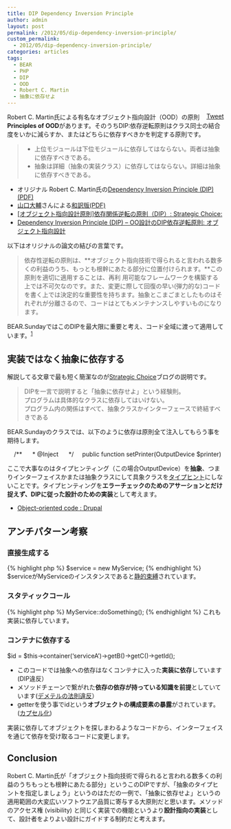 ```yaml
---
title: DIP Dependency Inversion Principle
author: admin
layout: post
permalink: /2012/05/dip-dependency-inversion-principle/
custom_permalink:
  - 2012/05/dip-dependency-inversion-principle/
categories: articles
tags:
  - BEAR
  - PHP
  - DIP
  - OOD
  - Robert C. Martin
  - 抽象に依存せよ
---
```

<div style="float: right; margin-left: 10px;">
  <a href="https://twitter.com/share" class="twitter-share-button" data-count="vertical" data-url="/blog/2012/05/dip%EF%BC%9Adependency-inversion-principle/">Tweet</a>
</div>

Robert C. Martin氏による有名なオブジェクト指向設計（OOD）の原則**Principles of OOD**があります。そのうちDIP:依存逆転原則はクラス同士の結合度をいかに減らすか、またはどちらに依存すべきかを判定する原則です。

> *   上位モジュールは下位モジュールに依存してはならない。両者は抽象に依存すべきである。
> *   抽象は詳細（抽象の実装クラス）に依存してはならない。詳細は抽象に依存すべきである。

*   オリジナル Robert C. Martin氏の[Dependency Inversion Principle (DIP) (PDF)][1]
*   [山口大輔][2]さんによる[和訳版(PDF)][3]
*   [ [オブジェクト指向設計原則]依存関係逆転の原則（DIP）: Strategic Choice: ][4]
*   [Dependency Inversion Principle (DIP) – OO設計のDIP依存逆転原則: オブジェクト指向設計][5]

以下はオリジナルの論文の結びの言葉です。

> 依存性逆転の原則は、**オブジェクト指向技術で得られると言われる数多くの利益のうち、もっとも根幹にあたる部分に位置付けられます。**この原則を適切に適用することは、再利 用可能なフレームワークを構築する上では不可欠なのです。また、変更に際して回復の早い(弾力的な)コードを書く上では決定的な重要性を持ちます。抽象とこまごまとしたものはそれぞれが分離さるので、コードはとてもメンテナンスしやすいものになります。

BEAR.SundayではこのDIPを最大限に重要と考え、コード全域に渡って適用しています。<sup><a href="#footnote_0_1528" id="identifier_0_1528" class="footnote-link footnote-identifier-link" title="実際にフレームワーク開発の前に着手したのがこの実現のためのDI systemのRay.Diです">1</a></sup>

## 実装ではなく抽象に依存する

解説してる文章で最も短く簡潔なのが[Strategic Choice][4]ブログの説明です。

> DIPを一言で説明すると「抽象に依存せよ」という経験則。  
> プログラムは具体的なクラスに依存してはいけない。  
> プログラム内の関係はすべて、抽象クラスかインターフェースで終結すべきである 

BEAR.Sundayのクラスでは、以下のように依存は原則全て注入してもらう事を期待します。

<div class="codecolorer-container php blackboard" style="overflow:auto;white-space:nowrap;width:100%;">
  <div class="php codecolorer">
    &nbsp; &nbsp; <span class="co4">/** &nbsp; &nbsp; &nbsp;* @Inject &nbsp; &nbsp; &nbsp;*/</span> &nbsp; &nbsp; <span class="kw2">public</span> <span class="kw2">function</span> setPrinter<span class="br0">(</span>OutputDevice <span class="re0">$printer</span><span class="br0">)</span> &nbsp; &nbsp; <span class="br0">{</span> &nbsp; &nbsp; &nbsp; &nbsp; <span class="re0">$this</span><span class="sy0">-></span><span class="me1">printer</span> <span class="sy0">=</span> <span class="re0">$printer</span><span class="sy0">;</span> &nbsp; &nbsp; <span class="br0">}</span>
  </div>
</div>

ここで大事なのはタイプヒンティング（この場合OutputDevice）を**抽象**、つまりインターフェイスかまたは抽象クラスにして具象クラスを[タイプヒント][6]にしないことです。タイプヒンティングを**エラーチェックのためのアサーションとだけ捉えず、DIPに従った設計のための実装**として考えます。

*   [Object-oriented code : Drupal][7]

## アンチパターン考察

### 直接生成する

{% highlight php %}
$service = new MyService;
{% endhighlight %}
$serviceがMyServiceのインスタンスであると[静的束縛][8]されています。

### スタティックコール

{% highlight php %}
MyService::doSomething();
{% endhighlight %}
これも実装に依存しています。

### コンテナに依存する

<div class="codecolorer-container php blackboard" style="overflow:auto;white-space:nowrap;width:100%;">
  <div class="php codecolorer">
    <span class="re0">$id</span> <span class="sy0">=</span> <span class="re0">$this</span><span class="sy0">-></span><span class="me1">container</span><span class="br0">(</span><span class="st_h">&#8216;serviceA&#8217;</span><span class="br0">)</span><span class="sy0">-></span><span class="me1">getB</span><span class="br0">(</span><span class="br0">)</span><span class="sy0">-></span><span class="me1">getC</span><span class="br0">(</span><span class="br0">)</span><span class="sy0">-></span><span class="me1">getId</span><span class="br0">(</span><span class="br0">)</span><span class="sy0">;</span>
  </div>
</div>

*   このコードでは抽象への依存はなくコンテナに入った**実装に依存**しています(DIP違反）
*   メソッドチェーンで繋がれた**依存の依存が持っている知識を前提**としていています([デメテルの法則違反][9]）
*   getterを使う事でidという**オブジェクトの構成要素の暴露**がされています。([カプセル化][10])

実装に依存してオブジェクトを探しまわるようなコードから、インターフェイスを通じて依存を受け取るコードに変更します。

## Conclusion

Robert C. Martin氏が「オブジェクト指向技術で得られると言われる数多くの利益のうちもっとも根幹にあたる部分」というこのDIPですが、「抽象のタイプヒントを指定しましょう」というのはただの一例で、「抽象に依存せよ」というの適用範囲の大変広いソフトウエア品質に寄与する大原則だと思います。メソッドのアクセス権 (visibility) と同じく実装での機能というより**設計指向の実装**として、設計者をよりよい設計にガイドする制約だと考えます。

 [1]: http://www.objectmentor.com/resources/articles/dip.pdf
 [2]: http://www2.ocn.ne.jp/~yamagu/
 [3]: http://www2.ocn.ne.jp/~yamagu/object/DIP-J.pdf
 [4]: http://d.hatena.ne.jp/asakichy/20090128/1233144989
 [5]: http://www.syboos.jp/sysdesign/doc/20080609145612887.html
 [6]: http://php.net/manual/ja/language.oop5.typehinting.php
 [7]: http://drupal.org/node/608152
 [8]: http://ja.wikipedia.org/wiki/%E6%9D%9F%E7%B8%9B_%28%E6%83%85%E5%A0%B1%E5%B7%A5%E5%AD%A6%29
 [9]: http://ja.wikipedia.org/wiki/%E3%83%87%E3%83%A1%E3%83%86%E3%83%AB%E3%81%AE%E6%B3%95%E5%89%87 "LoD"
 [10]: http://ja.wikipedia.org/wiki/%E3%82%AB%E3%83%97%E3%82%BB%E3%83%AB%E5%8C%96
